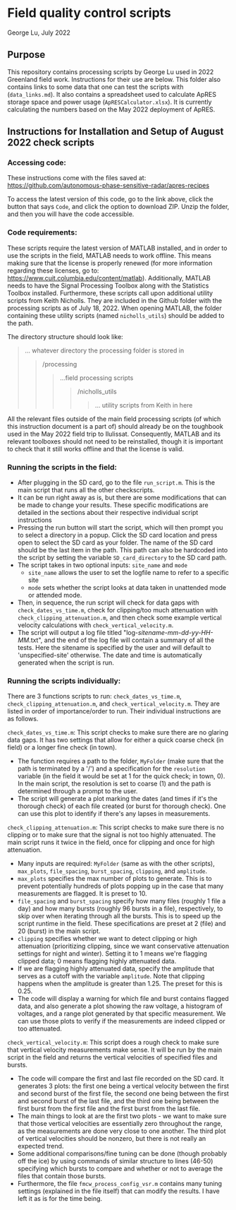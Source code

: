 # Field quality control scripts

George Lu, July 2022

## Purpose

This repository contains processing scripts by George Lu used in 2022 Greenland field work. Instructions for their use are below. This folder also contains links to some data that one can test the scripts with (`data_links.md`). It also contains a spreadsheet used to calculate ApRES storage space and power usage (`ApRESCalculator.xlsx`). It is currently calculating the numbers based on the May 2022 deployment of ApRES.  


## Instructions for Installation and Setup of August 2022 check scripts

### Accessing code:
These instructions come with the files saved at: https://github.com/autonomous-phase-sensitive-radar/apres-recipes

To access the latest version of this code, go to the link above, click the button that says `Code`, and click the option to download ZIP. Unzip the folder, and then you will have the code accessible.

### Code requirements:
These scripts require the latest version of MATLAB installed, and in order to use the scripts in the field, MATLAB needs to work offline. This means making sure that the license is properly renewed (for more information regarding these licenses, go to: https://www.cuit.columbia.edu/content/matlab). Additionally, MATLAB needs to have the Signal Processing Toolbox along with the Statistics Toolbox installed. Furthermore, these scripts call upon additional utility scripts from Keith Nicholls. They are included in the Github folder with the processing scripts as of July 18, 2022. When opening MATLAB, the folder containing these utility scripts (named `nicholls_utils`) should be added to the path. 

The directory structure should look like: 
> … whatever directory the processing folder is stored in
>> /processing
>>>…field processing scripts
>>>>/nicholls_utils
>>>>>… utility scripts from Keith in here

All the relevant files outside of the main field processing scripts (of which this instruction document is a part of) should already be on the toughbook used in the May 2022 field trip to Ilulissat. Consequently, MATLAB and its relevant toolboxes should not need to be reinstalled, though it is important to check that it still works offline and that the license is valid. 

### Running the scripts in the field:
- After plugging in the SD card, go to the file `run_script.m`. This is the main script that runs all the other checkscripts. 
- It can be run right away as is, but there are some modifications that can be made to change your results. These specific modifications are detailed in the sections about their respective individual script instructions
- Pressing the run button will start the script, which will then prompt you to select a directory in a popup. Click the SD card location and press open to select the SD card as your folder. The name of the SD card should be the last item in the path. This path can also be hardcoded into the script by setting the variable `SD_card_directory` to the SD card path.
- The script takes in two optional inputs: `site_name` and `mode`
    - `site_name` allows the user to set the logfile name to refer to a specific site
    - `mode` sets whether the script looks at data taken in unattended mode or attended mode. 
- Then, in sequence, the run script will check for data gaps with `check_dates_vs_time.m`, check for clipping/too much attenuation with `check_clipping_attenuation.m`, and then check some example vertical velocity calculations with `check_vertical_velocity.m`. 
- The script will output a log file titled "log-_sitename_-_mm-dd-yy-HH-MM_.txt", and the end of the log file will contain a summary of all the tests. Here the sitename is specified by the user and will default to 'unspecified-site' otherwise. The date and time is automatically generated when the script is run. 

### Running the scripts individually:
There are 3 functions scripts to run: `check_dates_vs_time.m`, `check_clipping_attenuation.m`, and `check_vertical_velocity.m`. They are listed in order of importance/order to run. Their individual instructions are as follows.

`check_dates_vs_time.m`: This script checks to make sure there are no glaring data gaps. It has two settings that allow for either a quick coarse check (in field) or a longer fine check (in town). 
- The function requires a path to the folder, `MyFolder` (make sure that the path is terminated by a '/') and a specification for the `resolution` variable (in the field it would be set at 1 for the quick check; in town, 0). In the main script, the resolution is set to coarse (1) and the path is determined through a prompt to the user.
- The script will generate a plot marking the dates (and times if it's the thorough check) of each file created (or burst for thorough check). One can use this plot to identify if there's any lapses in measurements. 

`check_clipping_attenuation.m`: This script checks to make sure there is no clipping or to make sure that the signal is not too highly attenuated. The main script runs it twice in the field, once for clipping and once for high attenuation. 
- Many inputs are required: `MyFolder` (same as with the other scripts), `max_plots`, `file_spacing`, `burst_spacing`, `clipping`, and `amplitude`. 
- `max_plots` specifies the max number of plots to generate. This is to prevent potentially hundreds of plots popping up in the case that many measurements are flagged. It is preset to 10.
- `file_spacing` and `burst_spacing` specify how many files (roughly 1 file a day) and how many bursts (roughly 96 bursts in a file), respectively, to skip over when iterating through all the bursts. This is to speed up the script runtime in the field. These specifications are preset at 2 (file) and 20 (burst) in the main script. 
- `clipping`  specifies whether we want to detect clipping or high attenuation (prioritizing clipping, since we want conservative attenuation settings for night and winter). Setting it to 1 means we're flagging clipped data; 0 means flagging highly attenuated data. 
- If we are flagging highly attenuated data, specify the amplitude that serves as a cutoff with the variable `amplitude`. Note that clipping happens when the amplitude is greater than 1.25. The preset for this is 0.25. 
- The code will display a warning for which file and burst contains flagged data, and also generate a plot showing the raw voltage, a histogram of voltages, and a range plot generated by that specific measurement. We can use those plots to verify if the measurements are indeed clipped or too attenuated. 

`check_vertical_velocity.m`: This script does a rough check to make sure that vertical velocity measurements make sense. It will be run by the main script in the field and returns the vertical velocities of specified files and bursts.
- The code will compare the first and last file recorded on the SD card. It generates 3 plots: the first one being a vertical velocity between the first and second burst of the first file, the second one being between the first and second burst of the last file, and the third one being between the first burst from the first file and the first burst from the last file. 
- The main things to look at are the first two plots - we want to make sure that those vertical velocities are essentially zero throughout the range, as the measurements are done very close to one another. The third plot of vertical velocities should be nonzero, but there is not really an expected trend. 
- Some additional comparisons/fine tuning can be done (though probably off the ice) by using commands of similar structure to lines (46-50) specifying which bursts to compare and whether or not to average the files that contain those bursts. 
- Furthermore, the file `fmcw_process_config_vsr.m` contains many tuning settings (explained in the file itself) that can modify the results. I have left it as is for the time being. 

